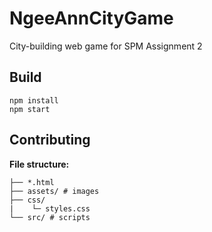 # NgeeAnnCityGame
City-building web game for SPM Assignment 2

## Build
```
npm install
npm start
```

## Contributing
**File structure:**
```
├── *.html
├── assets/ # images
├── css/
|    └─ styles.css
└── src/ # scripts
```
